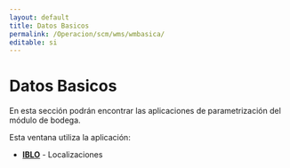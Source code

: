 ```yaml
---
layout: default
title: Datos Basicos
permalink: /Operacion/scm/wms/wmbasica/
editable: si
---
```


# Datos Basicos  

En esta sección podrán encontrar las aplicaciones de parametrización del módulo de bodega.  

Esta ventana utiliza la aplicación:  

* [**IBLO**](http://docs.oasiscom.com/Operacion/scm/wms/wmbasica/iblo) - Localizaciones

